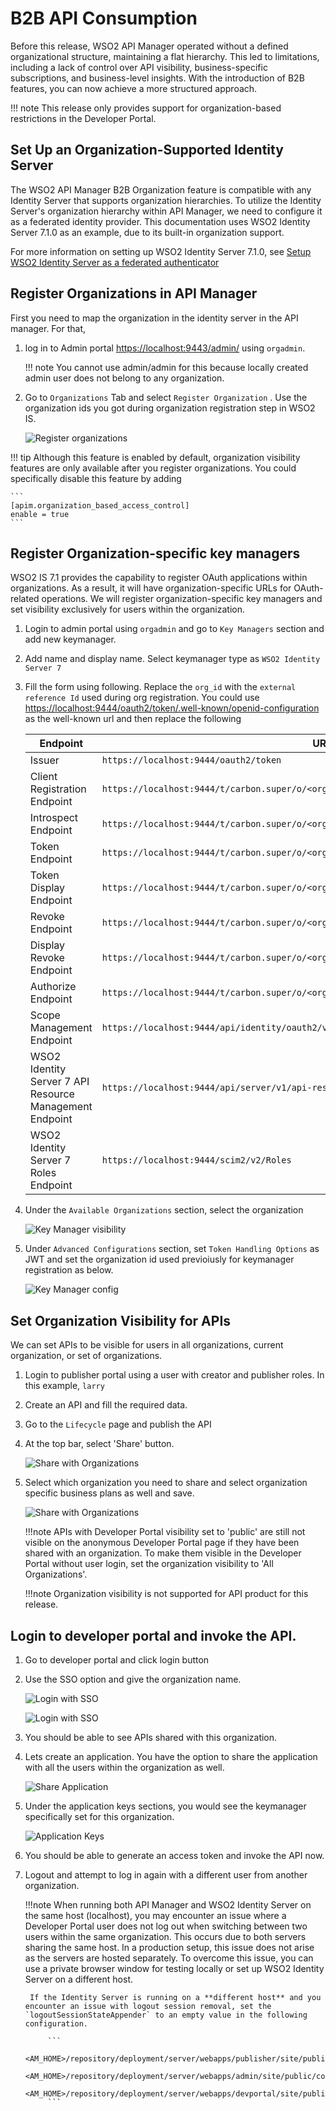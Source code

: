 # B2B API Consumption

Before this release, WSO2 API Manager operated without a defined organizational structure, maintaining a flat hierarchy. This led to limitations, including a lack of control over API visibility, business-specific subscriptions, and business-level insights. With the introduction of B2B features, you can now achieve a more structured approach.

!!! note
    This release only provides support for organization-based restrictions in the Developer Portal.



## Set Up an Organization-Supported Identity Server

The WSO2 API Manager B2B Organization feature is compatible with any Identity Server that supports organization hierarchies. To utilize the Identity Server's organization hierarchy within API Manager, we need to configure it as a federated identity provider. This documentation uses WSO2 Identity Server 7.1.0 as an example, due to its built-in organization support.

For more information on setting up WSO2 Identity Server 7.1.0, see [Setup WSO2 Identity Server as a federated authenticator]({{base_path}}/design/b2b-api-management/setup-identity-server/)


## Register Organizations in API Manager 

First you need to map the organization in the identity server in the API manager. For that, 

1. log in to Admin portal [https://localhost:9443/admin/](https://localhost:9443/admin/)  using `orgadmin`. 

	!!! note 
        You cannot use admin/admin for this because locally created admin user does not belong to any organization.

2. Go to `Organizations` Tab and select `Register Organization` . Use the organization ids you got during organization registration step in WSO2 IS.

    ![Register organizations]({{base_path}}/assets/img/design/b2b/register-org.png) 

!!! tip 
    Although this feature is enabled by default, organization visibility features are only available after you register organizations. You could specifically disable this feature by adding 

    ```
    [apim.organization_based_access_control]
    enable = true
    ```

## Register Organization-specific key managers

WSO2 IS 7.1 provides the capability to register OAuth applications within organizations. As a result, it will have organization-specific URLs for OAuth-related operations. We will register organization-specific key managers and set visibility exclusively for users within the organization.

1. Login to admin portal using `orgadmin` and go to `Key Managers` section and add new keymanager.
2. Add name and display name. Select keymanager type as `WSO2 Identity Server 7`
3. Fill the form using following. Replace the `org_id` with the `external reference Id` used during org registration. You could use  [https://localhost:9444/oauth2/token/.well-known/openid-configuration](https://localhost:9444/oauth2/token/.well-known/openid-configuration) as the well-known url and then replace the following

    | Endpoint | URL |
    |----------|-----|
    | Issuer | `https://localhost:9444/oauth2/token` |
    | Client Registration Endpoint | `https://localhost:9444/t/carbon.super/o/<org_id>/api/identity/oauth2/dcr/v1.1/register` |
    | Introspect Endpoint | `https://localhost:9444/t/carbon.super/o/<org_id>/oauth2/introspect` |
    | Token Endpoint | `https://localhost:9444/t/carbon.super/o/<org_id>/oauth2/token` |
    | Token Display Endpoint | `https://localhost:9444/t/carbon.super/o/<org_id>/oauth2/token` |
    | Revoke Endpoint | `https://localhost:9444/t/carbon.super/o/<org_id>/oauth2/revoke` |
    | Display Revoke Endpoint | `https://localhost:9444/t/carbon.super/o/<org_id>/oauth2/revoke` |
    | Authorize Endpoint | `https://localhost:9444/t/carbon.super/o/<org_id>/oauth2/authorize` |
    | Scope Management Endpoint | `https://localhost:9444/api/identity/oauth2/v1.0/scopes` |
    | WSO2 Identity Server 7 API Resource Management Endpoint | `https://localhost:9444/api/server/v1/api-resources` |
    | WSO2 Identity Server 7 Roles Endpoint | `https://localhost:9444/scim2/v2/Roles` |


4. Under the `Available Organizations` section, select the organization

    ![Key Manager visibility]({{base_path}}/assets/img/design/b2b/key-manager-visibility.png) 

5. Under `Advanced Configurations` section, set `Token Handling Options` as JWT and set the organization id used previoiusly for keymanager registration as below.

    ![Key Manager config]({{base_path}}/assets/img/design/b2b/key-manager-conf.png) 

## Set Organization Visibility for APIs

We can set APIs to be visible for users in all organizations, current organization, or set of organizations.

1. Login to publisher portal using a user with creator and publisher roles. In this example, `larry`
2. Create an API and fill the required data.
3. Go to the `Lifecycle` page and publish the API
4. At the top bar, select 'Share' button.

    ![Share with Organizations]({{base_path}}/assets/img/design/b2b/share.png) 

5. Select which organization you need to share and select organization specific business plans as well and save.

    ![Share with Organizations]({{base_path}}/assets/img/design/b2b/share-with-plans.png) 

    !!!note
        APIs with Developer Portal visibility set to 'public' are still not visible on the anonymous Developer Portal page if they have been shared with an organization. To make them visible in the Developer Portal without user login, set the organization visibility to 'All Organizations'.

    !!!note
        Organization visibility is not supported for API product for this release.

## Login to developer portal and invoke the API.

1. Go to developer portal and click login button

2. Use the SSO option and give the organization name. 

    ![Login with SSO]({{base_path}}/assets/img/design/b2b/login.png) 
    
    ![Login with SSO]({{base_path}}/assets/img/design/b2b/login-orgname.png) 

3. You should be able to see APIs shared with this organization.

4. Lets create an application. You have the option to share the application with all the users within the organization as well.

    ![Share Application]({{base_path}}/assets/img/design/b2b/share-app.png) 

5. Under the application keys sections, you would see the keymanager specifically set for this organization.

    ![Application Keys]({{base_path}}/assets/img/design/b2b/key-page.png) 

6. You should be able to generate an access token and invoke the API now.

7. Logout and attempt to log in again with a different user from another organization.

    !!!note
        When running both API Manager and WSO2 Identity Server on the same host (localhost), you may encounter an issue where a Developer Portal user does not log out when switching between two users within the same organization. This occurs due to both servers sharing the same host. In a production setup, this issue does not arise as the servers are hosted separately. To overcome this issue, you can use a private browser window for testing locally or set up WSO2 Identity Server on a different host.

        If the Identity Server is running on a **different host** and you encounter an issue with logout session removal, set the `logoutSessionStateAppender` to an empty value in the following configuration.

            ```
            <AM_HOME>/repository/deployment/server/webapps/publisher/site/public/conf/settings.json
            <AM_HOME>/repository/deployment/server/webapps/admin/site/public/conf/settings.json
            <AM_HOME>/repository/deployment/server/webapps/devportal/site/public/theme/settings.json
            ```
